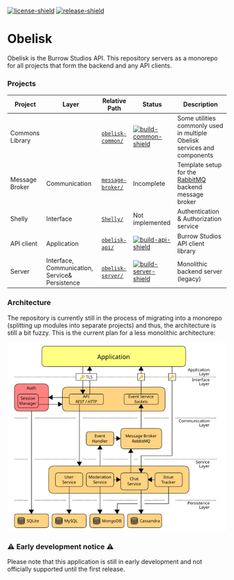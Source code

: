 [license]: LICENSE
[license-shield]: https://img.shields.io/badge/License-MIT-yellow.svg
[release]: https://github.com/BurrowStudios/Obelisk/releases
[release-shield]: https://img.shields.io/github/release/BurrowStudios/Obelisk.svg

[![license-shield][]][license]
[![release-shield][]][release]

# Obelisk

Obelisk is the Burrow Studios API. This repository servers as a monorepo for all projects that form the backend and any
API clients.

### Projects

[build-common]: https://github.com/BurrowStudios/Obelisk/actions/workflows/build-common.yaml
[build-common-shield]: https://img.shields.io/github/actions/workflow/status/BurrowStudios/Obelisk/build-common.yaml
[build-api]: https://github.com/BurrowStudios/Obelisk/actions/workflows/build-api.yaml
[build-api-shield]: https://img.shields.io/github/actions/workflow/status/BurrowStudios/Obelisk/build-api.yaml
[build-server]: https://github.com/BurrowStudios/Obelisk/actions/workflows/build-server.yaml
[build-server-shield]: https://img.shields.io/github/actions/workflow/status/BurrowStudios/Obelisk/build-server.yaml

| Project         | Layer                                          | Relative Path                       | Status                                   | Description                                                                         |
|-----------------|------------------------------------------------|-------------------------------------|------------------------------------------|-------------------------------------------------------------------------------------|
| Commons Library |                                                | [`obelisk-common/`](obelisk-common) | [![build-common-shield][]][build-common] | Some utilities commonly used in multiple Obelisk services and components            |
| Message Broker  | Communication                                  | [`message-broker/`](message-broker) | Incomplete                               | Template setup for the [RabbitMQ](https://www.rabbitmq.com/) backend message broker |
| Shelly          | Interface                                      | [`Shelly/`](Shelly)                 | Not implemented                          | Authentication & Authorization service                                              |
| API client      | Application                                    | [`obelisk-api/`](obelisk-api)       | [![build-api-shield][]][build-api]       | Burrow Studios API client library                                                   |
| Server          | Interface, Communication, Service& Persistence | [`obelisk-server/`](obelisk-server) | [![build-server-shield][]][build-server] | Monolithic backend server (legacy)                                                  |

### Architecture

The repository is currently still in the process of migrating into a monorepo (splitting up modules into separate
projects) and thus, the architecture is still a bit fuzzy. This is the current plan for a less monolithic architecture:

![](res/architecture.png)

### ⚠️ Early development notice ⚠️

Please note that this application is still in early development and not officially supported until the first release.
